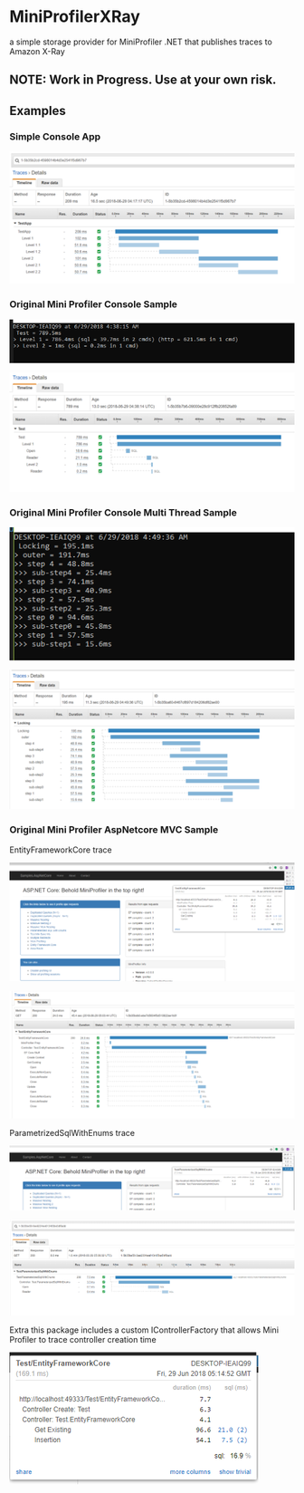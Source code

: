 # MiniProfilerXRay
a simple storage provider for MiniProfiler .NET that publishes traces to Amazon X-Ray


## NOTE: Work in Progress. Use at your own risk. 

## Examples 
### Simple Console App

![alt text](https://github.com/rudygt/MiniProfilerXRay/blob/master/MiniProfilerXRay.ConsoleSample/XRayTraceScreenshot.PNG "X-Ray Console")

### Original Mini Profiler Console Sample

![alt text](https://github.com/rudygt/MiniProfilerXRay/blob/master/Samples.ConsoleCore/XRayTraceConsole.PNG "Text View")

![alt text](https://github.com/rudygt/MiniProfilerXRay/blob/master/Samples.ConsoleCore/XRayTraceTest.PNG "X-Ray Console View")

### Original Mini Profiler Console Multi Thread Sample

![alt text](https://github.com/rudygt/MiniProfilerXRay/blob/master/Samples.ConsoleCore/XRayTraceConsoleMultiThread.PNG "Text View")

![alt text](https://github.com/rudygt/MiniProfilerXRay/blob/master/Samples.ConsoleCore/XRayTraceTestMultiThread.PNG "X-Ray Console View")

### Original Mini Profiler AspNetcore MVC Sample

EntityFrameworkCore trace

![alt text](https://github.com/rudygt/MiniProfilerXRay/blob/master/Samples.AspNetCore/EntityFrameworkCoreTestXWebSS.PNG "Render View")

![alt text](https://github.com/rudygt/MiniProfilerXRay/blob/master/Samples.AspNetCore/EntityFrameworkCoreTestXRayTrace.PNG "X-Ray Console View")

ParametrizedSqlWithEnums trace 

![alt text](https://github.com/rudygt/MiniProfilerXRay/blob/master/Samples.AspNetCore/ParametrizedSqlWithEnumsWebSS.PNG "Render View")

![alt text](https://github.com/rudygt/MiniProfilerXRay/blob/master/Samples.AspNetCore/ParametrizedSqlWithEnums.PNG "X-Ray Console View")

Extra this package includes a custom IControllerFactory that allows Mini Profiler to trace controller creation time

![alt text](https://github.com/rudygt/MiniProfilerXRay/blob/master/Samples.AspNetCore/ProfileControllerCreation.PNG "X-Ray Console View")
